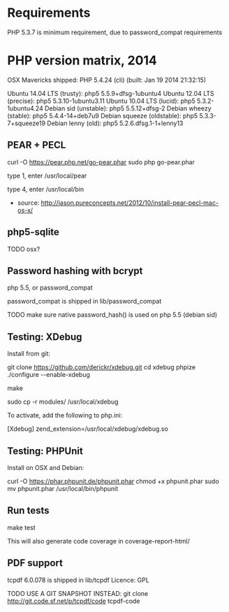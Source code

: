 # Requirements

PHP 5.3.7 is minimum requirement, due to password_compat requirements

# PHP version matrix, 2014

OSX Mavericks shipped: PHP 5.4.24 (cli) (built: Jan 19 2014 21:32:15)

Ubuntu 14.04 LTS (trusty):    php5 5.5.9+dfsg-1ubuntu4
Ubuntu 12.04 LTS (precise):   php5 5.3.10-1ubuntu3.11
Ubuntu 10.04 LTS (lucid):     php5 5.3.2-1ubuntu4.24
Debian sid (unstable):        php5 5.5.12+dfsg-2
Debian wheezy (stable):       php5 5.4.4-14+deb7u9
Debian squeeze (oldstable):   php5 5.3.3-7+squeeze19
Debian lenny (old):           php5 5.2.6.dfsg.1-1+lenny13




## PEAR + PECL

  curl -O https://pear.php.net/go-pear.phar
  sudo php go-pear.phar

type 1, enter /usr/local/pear

type 4, enter /usr/local/bin

  * source: http://jason.pureconcepts.net/2012/10/install-pear-pecl-mac-os-x/






## php5-sqlite

  TODO osx?





## Password hashing with bcrypt

  php 5.5, or password_compat

  password_compat is shipped in lib/password_compat

TODO make sure native password_hash() is used on php 5.5 (debian sid)






## Testing: XDebug

Install from git:

  git clone https://github.com/derickr/xdebug.git
  cd xdebug
  phpize
  ./configure --enable-xdebug

  make

  sudo cp -r modules/  /usr/local/xdebug


To activate, add the following to php.ini:

  [Xdebug]
  zend_extension=/usr/local/xdebug/xdebug.so





## Testing: PHPUnit

Install on OSX and Debian:

  curl -O https://phar.phpunit.de/phpunit.phar
  chmod +x phpunit.phar
  sudo mv phpunit.phar /usr/local/bin/phpunit





## Run tests

  make test

This will also generate code coverage in coverage-report-html/





## PDF support

tcpdf 6.0.078 is shipped in lib/tcpdf
Licence: GPL

TODO USE A GIT SNAPSHOT INSTEAD:   git clone http://git.code.sf.net/p/tcpdf/code tcpdf-code


